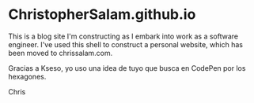 # ChristopherSalam.github.io

This is a blog site I'm constructing as I embark into work as a software engineer. I've used this shell to construct a personal website, which has been moved to chrissalam.com.

Gracias a Kseso, yo uso una idea de tuyo que busca en CodePen por los hexagones.

Chris
